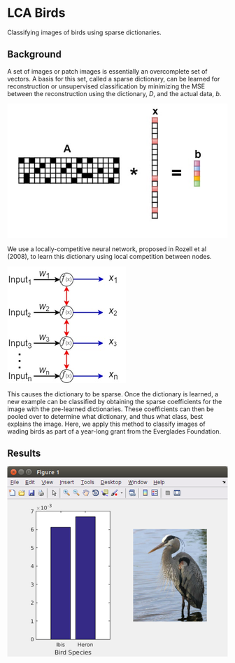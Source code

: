 # LCA Birds
Classifying images of birds using sparse dictionaries. 

## Background
A set of images or patch images is essentially an overcomplete set of vectors. A basis for this set, called a sparse dictionary, can be learned for reconstruction or unsupervised classification by minimizing the MSE between the reconstruction using the dictionary, *D*, and the actual data, *b*.

<div style="text-align:center"><img src ="https://github.com/MichaelTeti/LCA_Sparse_Coding_WadingBirds/blob/master/ax%3Db.jpg" /></div>

We use a locally-competitive neural network, proposed in Rozell et al (2008), to learn this dictionary using local competition between nodes.

![alt tag](https://github.com/MichaelTeti/LCA_Sparse_Coding_WadingBirds/blob/master/LCA1.jpg)

This causes the dictionary to be sparse. Once the dictionary is learned, a new example can be classified by obtaining the sparse coefficients for the image with the pre-learned dictionaries. These coefficients can then be pooled over to determine what dictionary, and thus what class, best explains the image. Here, we apply this method to classify images of wading birds as part of a year-long grant from the Everglades Foundation.  

## Results
![alt tag](https://github.com/MichaelTeti/LCA_Sparse_Coding_WadingBirds/blob/master/bargraph.png)

